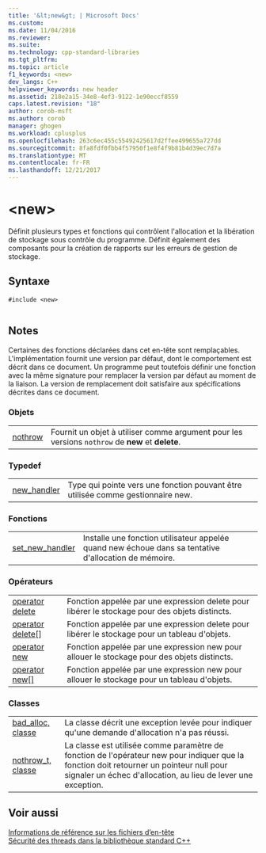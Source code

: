 ```yaml
---
title: '&lt;new&gt; | Microsoft Docs'
ms.custom: 
ms.date: 11/04/2016
ms.reviewer: 
ms.suite: 
ms.technology: cpp-standard-libraries
ms.tgt_pltfrm: 
ms.topic: article
f1_keywords: <new>
dev_langs: C++
helpviewer_keywords: new header
ms.assetid: 218e2a15-34e8-4ef3-9122-1e90eccf8559
caps.latest.revision: "18"
author: corob-msft
ms.author: corob
manager: ghogen
ms.workload: cplusplus
ms.openlocfilehash: 263c6ec455c55492425617d2ffee499655a727dd
ms.sourcegitcommit: 8fa8fdf0fbb4f57950f1e8f4f9b81b4d39ec7d7a
ms.translationtype: MT
ms.contentlocale: fr-FR
ms.lasthandoff: 12/21/2017
---
```

# <a name="ltnewgt"></a>&lt;new&gt;
Définit plusieurs types et fonctions qui contrôlent l'allocation et la libération de stockage sous contrôle du programme. Définit également des composants pour la création de rapports sur les erreurs de gestion de stockage.  
  
## <a name="syntax"></a>Syntaxe  
  
```  
#include <new>  
  
```  
  
## <a name="remarks"></a>Notes  
 Certaines des fonctions déclarées dans cet en-tête sont remplaçables. L'implémentation fournit une version par défaut, dont le comportement est décrit dans ce document. Un programme peut toutefois définir une fonction avec la même signature pour remplacer la version par défaut au moment de la liaison. La version de remplacement doit satisfaire aux spécifications décrites dans ce document.  
  
### <a name="objects"></a>Objets  
  
|||  
|-|-|  
|[nothrow](../standard-library/new-functions.md#nothrow)|Fournit un objet à utiliser comme argument pour les versions `nothrow` de **new** et **delete**.|  
  
### <a name="typedefs"></a>Typedef  
  
|||  
|-|-|  
|[new_handler](../standard-library/new-typedefs.md#new_handler)|Type qui pointe vers une fonction pouvant être utilisée comme gestionnaire new.|  
  
### <a name="functions"></a>Fonctions  
  
|||  
|-|-|  
|[set_new_handler](../standard-library/new-functions.md#set_new_handler)|Installe une fonction utilisateur appelée quand new échoue dans sa tentative d'allocation de mémoire.|  
  
### <a name="operators"></a>Opérateurs  
  
|||  
|-|-|  
|[operator delete](../standard-library/new-operators.md#op_delete)|Fonction appelée par une expression delete pour libérer le stockage pour des objets distincts.|  
|[operator delete&#91;&#93;](../standard-library/new-operators.md#op_delete_arr)|Fonction appelée par une expression delete pour libérer le stockage pour un tableau d'objets.|  
|[operator new](../standard-library/new-operators.md#op_new)|Fonction appelée par une expression new pour allouer le stockage pour des objets distincts.|  
|[operator new&#91;&#93;](../standard-library/new-operators.md#op_new_arr)|Fonction appelée par une expression new pour allouer le stockage pour un tableau d'objets.|  
  
### <a name="classes"></a>Classes  
  
|||  
|-|-|  
|[bad_alloc, classe](../standard-library/bad-alloc-class.md)|La classe décrit une exception levée pour indiquer qu'une demande d'allocation n'a pas réussi.|  
|[nothrow_t, classe](../standard-library/nothrow-t-structure.md)|La classe est utilisée comme paramètre de fonction de l'opérateur new pour indiquer que la fonction doit retourner un pointeur null pour signaler un échec d'allocation, au lieu de lever une exception.|  
  
## <a name="see-also"></a>Voir aussi  
 [Informations de référence sur les fichiers d’en-tête](../standard-library/cpp-standard-library-header-files.md)   
 [Sécurité des threads dans la bibliothèque standard C++](../standard-library/thread-safety-in-the-cpp-standard-library.md)



